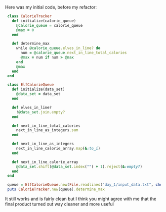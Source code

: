 Here was my initial code, before my refactor:
```ruby
 class CalorieTracker
   def initialize(calorie_queue)
     @calorie_queue = calorie_queue
     @max = 0
   end

   def determine_max
     while @calorie_queue.elves_in_line? do
       num = @calorie_queue.next_in_line_total_calories
       @max = num if num > @max
     end
     @max
   end
 end

 class ElfCalorieQueue
   def initialize(data_set)
     @data_set = data_set
   end

   def elves_in_line?
     !@data_set.join.empty?
   end

   def next_in_line_total_calories
     next_in_line_as_integers.sum
   end

   def next_in_line_as_integers
     next_in_line_calorie_array.map(&:to_i)
   end

   def next_in_line_calorie_array
     @data_set.shift(@data_set.index("") + 1).reject(&:empty?)
   end
 end

 queue = ElfCalorieQueue.new(File.readlines("day_1/input_data.txt", chomp: true))
 puts CalorieTracker.new(queue).determine_max
```

It still works and is fairly clean but I think you might agree with me that the final product turned out way cleaner and more useful
